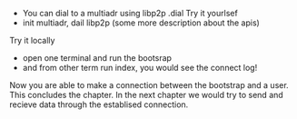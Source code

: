 * You can dial to a multiadr using libp2p .dial
Try it yourlsef
* init multiadr, dail libp2p (some more description about the apis)

Try it locally
* open one terminal and run the bootsrap 
* and from other term run index, you would see the connect log!

Now you are able to make a connection between the bootstrap and a user. This concludes the chapter. In the next chapter we would try to send and recieve data through the establised connection.